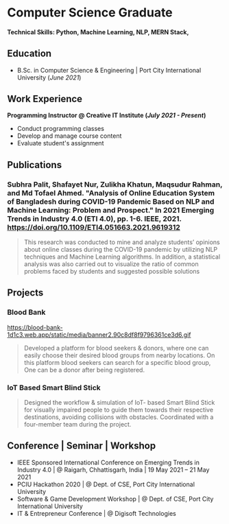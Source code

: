 # Computer Science Graduate

#### Technical Skills: Python, Machine Learning, NLP, MERN Stack, 

## Education 			        		
- B.Sc. in Computer Science & Engineering | Port City International University (_June 2021_)

## Work Experience
**Programming Instructor @ Creative IT Institute (_July 2021 - Present_)**
- Conduct programming classes
- Develop and manage course content
- Evaluate student's assignment


## Publications
### **Subhra Palit**, Shafayet Nur, Zulikha Khatun, Maqsudur Rahman, and Md Tofael Ahmed. **"Analysis of Online Education System of Bangladesh during COVID-19 Pandemic Based on NLP and Machine Learning: Problem and Prospect."** In 2021 Emerging Trends in Industry 4.0 (ETI 4.0), pp. 1-6. IEEE, 2021.  https://doi.org/10.1109/ETI4.051663.2021.9619312

> This research was conducted to mine and analyze students’ opinions about online classes during the COVID-19
  pandemic by utilizing NLP techniques and Machine Learning algorithms. In addition, a statistical analysis was also
  carried out to visualize the ratio of common problems faced by students and suggested possible solutions


## Projects
### Blood Bank

https://blood-bank-1d1c3.web.app/static/media/banner2.90c8df8f9796361ce3d6.gif

> Developed a platform for blood seekers & donors, where one can easily choose their desired blood groups from
nearby locations. On this platform blood seekers can search for a specific blood group, One can be a donor after
being registered.


### IoT Based Smart Blind Stick

> Designed the workflow & simulation of IoT- based Smart Blind Stick for visually impaired people to guide them
towards their respective destinations, avoiding collisions with obstacles. Coordinated with a four-member team
during the project.

## Conference | Seminar | Workshop
- IEEE Sponsored International Conference on Emerging Trends in Industry 4.0 | @ Raigarh, Chhattisgarh, India | 19 May 2021 – 21 May 2021
- PCIU Hackathon 2020 | @ Dept. of CSE, Port City International University 
- Software & Game Development Workshop | @ Dept. of CSE, Port City International University
- IT & Entrepreneur Conference | @ Digisoft Technologies


